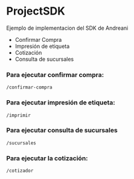 ProjectSDK
==========

Ejemplo de implementacion del SDK de Andreani
  - Confirmar Compra
  - Impresión de etiqueta
  - Cotización
  - Consulta de sucursales

### Para ejecutar confirmar compra:
    /confirmar-compra
    
### Para ejecutar impresión de etiqueta:
    /imprimir
    
### Para ejecutar consulta de sucursales
    /sucursales
    
### Para ejecutar la cotización:
    /cotizador

